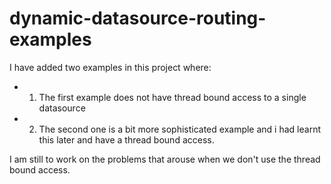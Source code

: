 # dynamic-datasource-routing-examples

I have added two examples in this project where:

 * 1. The first example does not have thread bound access to a single datasource
 * 2. The second one is a bit more sophisticated example and i had learnt this later and have a thread bound access.

 I am still to work on the problems that arouse when we don't use the thread bound access.